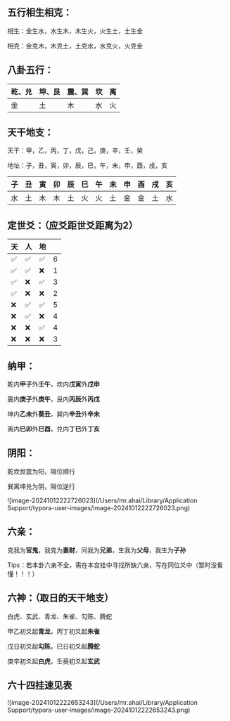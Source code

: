 ## 五行相生相克：

相生：金生水，水生木，木生火，火生土，土生金

相克：金克木，木克土，土克水，水克火，火克金

## 八卦五行：

| 乾、兑 | 坤、艮 | 震、巽 | 坎   | 离   |
| ------ | ------ | ------ | ---- | ---- |
| 金     | 土     | 木     | 水   | 火   |

## 天干地支：

天干：甲，乙，丙，丁，戊，己，庚，辛，壬，癸

地址：子，丑，寅，卯，辰，巳，午，未，申，酉，戌，亥

| 子   | 丑   | 寅   | 卯   | 辰   | 巳   | 午   | 未   | 申   | 酉   | 戌   | 亥   |
| ---- | ---- | ---- | ---- | ---- | ---- | ---- | ---- | ---- | ---- | ---- | ---- |
| 水   | 土   | 木   | 木   | 土   | 火   | 火   | 土   | 金   | 金   | 土   | 水   |

## 定世爻：（应爻距世爻距离为2）

| 天   | 人   | 地   |      |
| ---- | ---- | ---- | ---- |
| ✅    | ✅    | ✅    | 6    |
| ✅    | ✅    | ❌    | 1    |
| ✅    | ❌    | ✅    | 3    |
| ✅    | ❌    | ❌    | 2    |
| ❌    | ✅    | ✅    | 5    |
| ❌    | ✅    | ❌    | 4    |
| ❌    | ❌    | ✅    | 4    |
| ❌    | ❌    | ❌    | 3    |

## 纳甲：

乾内**甲子**外**壬午**，坎内**戊寅**外**戊申**

震内**庚子**外**庚午**，艮内**丙辰**外**丙戊**

坤内**乙未**外**葵丑**，巽内**辛丑**外**辛未**

离内**巳卯**外**巳酉**，兑内**丁巳**外**丁亥**

## 阴阳：

乾坎艮震为阳，隔位顺行

巽离坤兑为阴，隔位逆行

![image-20241012222726023](/Users/mr.ahai/Library/Application Support/typora-user-images/image-20241012222726023.png)

## 六亲：

克我为**官鬼**，我克为**妻财**，同我为**兄弟**，生我为**父母**，我生为**子孙**

Tips：若本卦六亲不全，需在本宫挂中寻找所缺六亲，写在同位爻中（暂时没看懂！！！）

## 六神：（取日的天干地支）

白虎、玄武、青龙、朱雀、勾陈、腾蛇

甲乙初爻起**青龙**，丙丁初爻起**朱雀**

戊日初爻起**勾陈**，巳日初爻起**腾蛇**

庚辛初爻起**白虎**，壬葵初爻起**玄武**

## 六十四挂速见表

![image-20241012222653243](/Users/mr.ahai/Library/Application Support/typora-user-images/image-20241012222653243.png)
